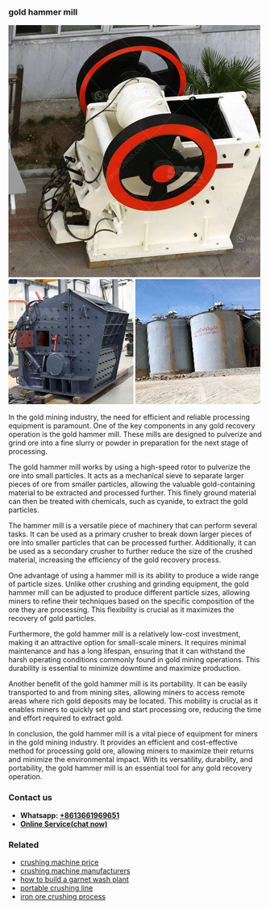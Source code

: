 <h3>gold hammer mill</h3><img src='1704791562.jpg' alt=''><p>In the gold mining industry, the need for efficient and reliable processing equipment is paramount. One of the key components in any gold recovery operation is the gold hammer mill. These mills are designed to pulverize and grind ore into a fine slurry or powder in preparation for the next stage of processing.</p><p>The gold hammer mill works by using a high-speed rotor to pulverize the ore into small particles. It acts as a mechanical sieve to separate larger pieces of ore from smaller particles, allowing the valuable gold-containing material to be extracted and processed further. This finely ground material can then be treated with chemicals, such as cyanide, to extract the gold particles.</p><p>The hammer mill is a versatile piece of machinery that can perform several tasks. It can be used as a primary crusher to break down larger pieces of ore into smaller particles that can be processed further. Additionally, it can be used as a secondary crusher to further reduce the size of the crushed material, increasing the efficiency of the gold recovery process.</p><p>One advantage of using a hammer mill is its ability to produce a wide range of particle sizes. Unlike other crushing and grinding equipment, the gold hammer mill can be adjusted to produce different particle sizes, allowing miners to refine their techniques based on the specific composition of the ore they are processing. This flexibility is crucial as it maximizes the recovery of gold particles.</p><p>Furthermore, the gold hammer mill is a relatively low-cost investment, making it an attractive option for small-scale miners. It requires minimal maintenance and has a long lifespan, ensuring that it can withstand the harsh operating conditions commonly found in gold mining operations. This durability is essential to minimize downtime and maximize production.</p><p>Another benefit of the gold hammer mill is its portability. It can be easily transported to and from mining sites, allowing miners to access remote areas where rich gold deposits may be located. This mobility is crucial as it enables miners to quickly set up and start processing ore, reducing the time and effort required to extract gold.</p><p>In conclusion, the gold hammer mill is a vital piece of equipment for miners in the gold mining industry. It provides an efficient and cost-effective method for processing gold ore, allowing miners to maximize their returns and minimize the environmental impact. With its versatility, durability, and portability, the gold hammer mill is an essential tool for any gold recovery operation.</p><h3>Contact us</h3><ul><li><strong>Whatsapp:&nbsp;<a href="https://wa.me/8613661969651">+8613661969651</a></strong></li><li><a href="https://swt.shibang-china.com/?git&amp;zhl&amp;gold hammer mill"><strong>Online Service(chat now)</strong></a></li></ul><h3>Related</h3><ul><li><a href='crushing machine price.md'>crushing machine price</a></li><li><a href='crushing machine manufacturers.md'>crushing machine manufacturers</a></li><li><a href='how to build a garnet wash plant.md'>how to build a garnet wash plant</a></li><li><a href='portable crushing line.md'>portable crushing line</a></li><li><a href='iron ore crushing process.md'>iron ore crushing process</a></li></ul>